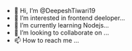 - 👋 Hi, I’m @DeepeshTiwari19
- 👀 I’m interested in frontend deeloper...
- 🌱 I’m currently learning Nodejs...
- 💞️ I’m looking to collaborate on ...
- 📫 How to reach me ...

<!---
DeepeshTiwari19/DeepeshTiwari19 is a ✨ special ✨ repository because its `README.md` (this file) appears on your GitHub profile.
You can click the Preview link to take a look at your changes.
--->
